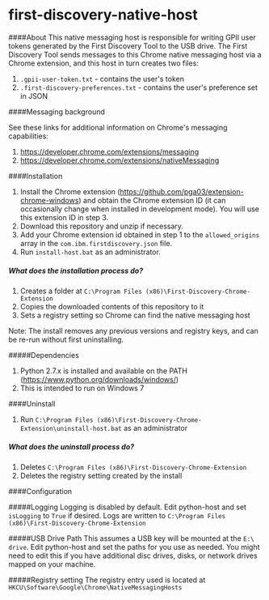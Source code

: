 # first-discovery-native-host

####About
This native messaging host is responsible for writing GPII user tokens generated by the First Discovery
Tool to the USB drive. The First Discovery Tool sends messages to this Chrome native messaging host
via a Chrome extension, and this host in turn creates two files:

1. `.gpii-user-token.txt` - contains the user's token
2. `.first-discovery-preferences.txt` - contains the user's preference set in JSON

####Messaging background

See these links for additional information on Chrome's messaging capabilities:
1. https://developer.chrome.com/extensions/messaging
2. https://developer.chrome.com/extensions/nativeMessaging

####Installation
1. Install the Chrome extension (https://github.com/pga03/extension-chrome-windows) and obtain
the Chrome extension ID (it can occasionally change when installed in development mode). You will use 
this extension ID in step 3.
2. Download this repository and unzip if necessary.
3. Add your Chrome extension id obtained in step 1 to the `allowed_origins` array in the `com.ibm.firstdiscovery.json` file. 
4. Run `install-host.bat` as an administrator.

##### What does the installation process do?
1. Creates a folder at `C:\Program Files (x86)\First-Discovery-Chrome-Extension`
2. Copies the downloaded contents of this repository to it
3. Sets a registry setting so Chrome can find the native messaging host

Note: The install removes any previous versions and registry keys, and can be re-run without first uninstalling. 


#####Dependencies
1. Python 2.7.x is installed and available on the PATH (https://www.python.org/downloads/windows/)
2. This is intended to run on Windows 7

####Uninstall
1. Run `C:\Program Files (x86)\First-Discovery-Chrome-Extension\uninstall-host.bat` as an administrator

##### What does the uninstall process do?
1. Deletes `C:\Program Files (x86)\First-Discovery-Chrome-Extension`
2. Deletes the registry setting created by the install

####Configuration

#####Logging
Logging is disabled by default. Edit python-host and set `isLogging` to `True` if desired. Logs
are written to `C:\Program Files (x86)\First-Discovery-Chrome-Extension`

#####USB Drive Path
This assumes a USB key will be mounted at the `E:\ drive`. Edit python-host and set the paths for you
use as needed. You might need to edit this if you have additional disc drives, disks, or network drives
mapped on your machine.

#####Registry setting
The registry entry used is located at `HKCU\Software\Google\Chrome\NativeMessagingHosts`  